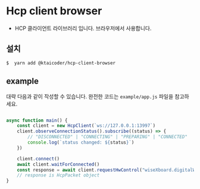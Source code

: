 # Hcp client browser

- HCP 클라이언트 라이브러리 입니다. 브라우저에서 사용합니다.

## 설치

```
$  yarn add @ktaicoder/hcp-client-browser
```

## example

대략 다음과 같이 작성할 수 있습니다.
완전한 코드는 `example/app.js` 파일을 참고하세요.

```js

async function main() {
    const client = new HcpClient(`ws://127.0.0.1:13997`)
    client.observeConnectionStatus().subscribe((status) => {
        // "DISCONNECTED" | "CONNECTING" | "PREPARING" | "CONNECTED"
        console.log(`status changed: ${status}`)
    })

    client.connect()
    await client.waitForConnected()
    const response = await client.requestHwControl("wiseXboard.digitalWrite", 1, 1)
    // response is HcpPacket object
}
```

